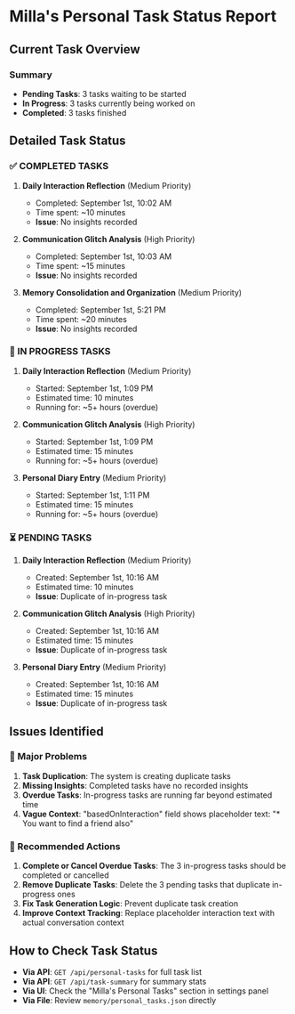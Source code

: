# Milla's Personal Task Status Report

## Current Task Overview

### Summary
- **Pending Tasks**: 3 tasks waiting to be started
- **In Progress**: 3 tasks currently being worked on  
- **Completed**: 3 tasks finished

## Detailed Task Status

### ✅ COMPLETED TASKS
1. **Daily Interaction Reflection** (Medium Priority)
   - Completed: September 1st, 10:02 AM
   - Time spent: ~10 minutes
   - **Issue**: No insights recorded

2. **Communication Glitch Analysis** (High Priority)
   - Completed: September 1st, 10:03 AM
   - Time spent: ~15 minutes
   - **Issue**: No insights recorded

3. **Memory Consolidation and Organization** (Medium Priority)
   - Completed: September 1st, 5:21 PM
   - Time spent: ~20 minutes
   - **Issue**: No insights recorded

### 🔄 IN PROGRESS TASKS
1. **Daily Interaction Reflection** (Medium Priority)
   - Started: September 1st, 1:09 PM
   - Estimated time: 10 minutes
   - Running for: ~5+ hours (overdue)

2. **Communication Glitch Analysis** (High Priority)
   - Started: September 1st, 1:09 PM
   - Estimated time: 15 minutes
   - Running for: ~5+ hours (overdue)

3. **Personal Diary Entry** (Medium Priority)
   - Started: September 1st, 1:11 PM
   - Estimated time: 15 minutes
   - Running for: ~5+ hours (overdue)

### ⏳ PENDING TASKS
1. **Daily Interaction Reflection** (Medium Priority)
   - Created: September 1st, 10:16 AM
   - Estimated time: 10 minutes
   - **Issue**: Duplicate of in-progress task

2. **Communication Glitch Analysis** (High Priority)
   - Created: September 1st, 10:16 AM
   - Estimated time: 15 minutes
   - **Issue**: Duplicate of in-progress task

3. **Personal Diary Entry** (Medium Priority)
   - Created: September 1st, 10:16 AM
   - Estimated time: 15 minutes
   - **Issue**: Duplicate of in-progress task

## Issues Identified

### 🚨 Major Problems
1. **Task Duplication**: The system is creating duplicate tasks
2. **Missing Insights**: Completed tasks have no recorded insights
3. **Overdue Tasks**: In-progress tasks are running far beyond estimated time
4. **Vague Context**: "basedOnInteraction" field shows placeholder text: "* You want to find a friend also"

### 🔧 Recommended Actions
1. **Complete or Cancel Overdue Tasks**: The 3 in-progress tasks should be completed or cancelled
2. **Remove Duplicate Tasks**: Delete the 3 pending tasks that duplicate in-progress ones
3. **Fix Task Generation Logic**: Prevent duplicate task creation
4. **Improve Context Tracking**: Replace placeholder interaction text with actual conversation context

## How to Check Task Status
- **Via API**: `GET /api/personal-tasks` for full task list
- **Via API**: `GET /api/task-summary` for summary stats
- **Via UI**: Check the "Milla's Personal Tasks" section in settings panel
- **Via File**: Review `memory/personal_tasks.json` directly